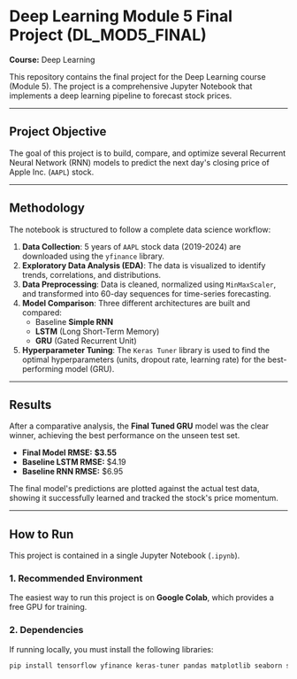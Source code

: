 # Deep Learning Module 5 Final Project (DL_MOD5_FINAL)
**Course:** Deep Learning

This repository contains the final project for the Deep Learning course (Module 5). The project is a comprehensive Jupyter Notebook that implements a deep learning pipeline to forecast stock prices.

---

## Project Objective
The goal of this project is to build, compare, and optimize several Recurrent Neural Network (RNN) models to predict the next day's closing price of Apple Inc. (`AAPL`) stock.

---

## Methodology
The notebook is structured to follow a complete data science workflow:

1.  **Data Collection**: 5 years of `AAPL` stock data (2019-2024) are downloaded using the `yfinance` library.
2.  **Exploratory Data Analysis (EDA)**: The data is visualized to identify trends, correlations, and distributions.
3.  **Data Preprocessing**: Data is cleaned, normalized using `MinMaxScaler`, and transformed into 60-day sequences for time-series forecasting.
4.  **Model Comparison**: Three different architectures are built and compared:
    * Baseline **Simple RNN**
    * **LSTM** (Long Short-Term Memory)
    * **GRU** (Gated Recurrent Unit)
5.  **Hyperparameter Tuning**: The `Keras Tuner` library is used to find the optimal hyperparameters (units, dropout rate, learning rate) for the best-performing model (GRU).

---

## Results
After a comparative analysis, the **Final Tuned GRU** model was the clear winner, achieving the best performance on the unseen test set.

* **Final Model RMSE:** **$3.55**
* **Baseline LSTM RMSE:** $4.19
* **Baseline RNN RMSE:** $6.95

The final model's predictions are plotted against the actual test data, showing it successfully learned and tracked the stock's price momentum.

---

## How to Run
This project is contained in a single Jupyter Notebook (`.ipynb`).

### 1. Recommended Environment
The easiest way to run this project is on **Google Colab**, which provides a free GPU for training.

### 2. Dependencies
If running locally, you must install the following libraries:

```bash
pip install tensorflow yfinance keras-tuner pandas matplotlib seaborn scikit-learn
